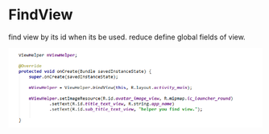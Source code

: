 # FindView
find view by its id when its be used. reduce define global fields of view. 

<img src='https://github.com/EastWoodYang/FindView/blob/master/picture/1.png'/>
